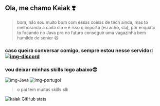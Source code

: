 ## Ola, me chamo Kaiak ❣️
> bom, não sou muito bom com essas coisas de tech ainda, mas to melhorando a cada dia e é isso q importa (eu acho, sla), por enquato to focando no Java pra no futuro conseguir uma vagazinha bem humilde de senior 😆
### caso queira conversar comigo, sempre estou nesse servidor:  [![img-discord](https://img.shields.io/badge/Discord-7289DA?style=for-the-badge&logo=discord&logoColor=white)](https://lughzone.com/discord)

### vou deixar minhas skills logo abaixo😎

![img-Java](https://img.shields.io/badge/Java-ED8B00?style=for-the-badge&logo=openjdk&logoColor=white) ![img-portugol](https://img.shields.io/badge/Python-14354C?style=for-the-badge&logo=python&logoColor=white)

> o pai tem muitas skills slk

![kaiak GitHub stats](https://github-readme-stats.vercel.app/api?username=Kaiak9&show_icons=true&theme=radical)

